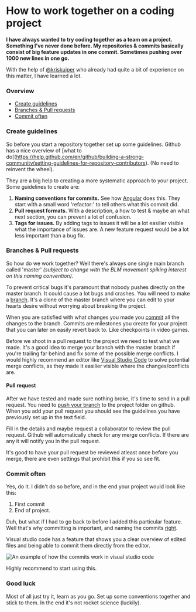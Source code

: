 # How to work together on a coding project

**I have always wanted to try coding together as a team on a project. Something I've never done before. My repositories & commits basically consist of big feature updates in one commit. Sometimes pushing over 1000 new lines in one go.**

With the help of [@kriskuiper](https://github.com/kriskuiper) who already had quite a bit of experience on this matter, I have learned a lot. 

### Overview
- [Create guidelines](#create-guidelines)
- [Branches & Pull requests](#branches--pull-requests)
- [Commit often](#commit-often)

### Create guidelines
So before you start a repository together set up some guidelines. Github has a nice overview of [what to do[(https://help.github.com/en/github/building-a-strong-community/setting-guidelines-for-repository-contributors). (No need to reinvent the wheel).

They are a big help to creating a more systematic approach to your project. Some guidelines to create are:
1. **Naming conventions for commits.** See how [Angular](https://github.com/angular/angular/commits/master) does this. They start with a small word 'refactor:' to tell others what this commit did.
2. **Pull request formats.** With a description, a how to test & maybe an what next section, you can prevent a lot of confusion.
3. **Tags for issues.** By adding tags to issues it will be a lot easilier visible what the importance of issues are. A new feature request would be a lot less important than a bug fix.

### Branches & Pull requests
So how do we work together? Well there's always one single main branch called 'master' _(subject to change with the BLM movement spiking interest on this naming convention)_.

To prevent critical bugs it's paramount that nobody pushes directly on the master branch. It could cause a lot bugs and crashes. You will need to make a [branch](https://help.github.com/en/github/collaborating-with-issues-and-pull-requests/about-branches). It's a clone of the master branch where you can edit to your hearts desire without worrying about breaking the project. 

When you are satisfied with what changes you made you [commit](https://developer.github.com/v3/git/commits/) all the changes to the branch. Commits are milestones you create for your project that you can later on easily revert back to. Like checkpoints in video games. 

Before we shoot in a pull request to the project we need to test what we made. It's a good idea to merge your branch with the master branch if you're trailing far behind and fix some of the possible merge conflicts. I would highly recommend an editor like [Visual Studio Code](https://code.visualstudio.com/) to solve potential merge conflicts, as they made it easilier visible where the changes/conflicts are.

#### Pull request
After we have tested and made sure nothing broke, it's time to send in a pull request. 
You need to [push your branch](https://forum.freecodecamp.org/t/push-a-new-local-branch-to-a-remote-git-repository-and-track-it-too/13222) to the project folder on github. When you add your pull request you should see the guidelines you have previously set up in the text field.

Fill in the details and maybe request a collaborator to review the pull request. Github will automatically check for any merge conflicts. If there are any it will notify you in the pull request.

It's good to have your pull request be reviewed atleast once before you merge, there are even settings that prohibit this if you so see fit.

### Commit often
Yes, do it. I didn't do so before, and in the end your project would look like this:
1. First commit
2. End of project.

Duh, but what if I had to go back to before I added this particular feature. Well that's why committing is important, and naming the commits [right](https://chris.beams.io/posts/git-commit/). 

Visual studio code has a feature that shows you a clear overview of edited files and being able to commit them directly from the editor.

![An example of how the commits work in visual studio code](https://www.datocms-assets.com/30893/1593616987-git-commit.png)

Highly recommend to start using this.

### Good luck
Most of all just try it, learn as you go. Set up some conventions together and stick to them. In the end it's not rocket science (luckily). 

